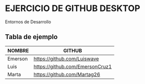 # EJERCICIO DE GITHUB DESKTOP

Entornos de Desarrollo

## Tabla de ejemplo

| NOMBRE         | GITHUB         |
| -------------- | -------------- |
| Emerson        | https://github.com/Luiswave |
| Luis           | https://github.com/EmersonCruz1 |
| Marta          | https://github.com/Martag26 |

